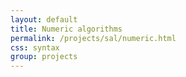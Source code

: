 ```yaml
---
layout: default
title: Numeric algorithms
permalink: /projects/sal/numeric.html
css: syntax
group: projects
---
```



